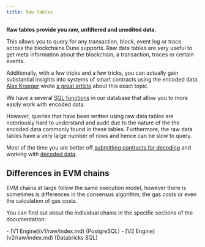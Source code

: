 ```yaml
---
title: Raw Tables
---
```


**Raw tables provide you raw, unfiltered and unedited data.**

This allows you to query for any transaction, block, event log or trace across the blockchains Dune supports.  Raw data tables are very useful to get meta information about the blockchain, a transaction, traces or certain events.

Additionally, with a few tricks and a few tricks, you can actually gain substantial insights into systems of smart contracts using the encoded data. [Alex Kroeger](https://twitter.com/alex\_kroeger) wrote [a great article](https://alexkroeger.mirror.xyz/0C3EQBtFqAK4k2TAGPZhg0JMY-upfTAxuTD-o91vBPc) about this exact topic.

We have a several [SQL functions](https://github.com/duneanalytics/spellbook/tree/master/ethereum/public) in our database that allow you to more easily work with encoded data.

However, queries that have been written using raw data tables are notoriously hard to understand and audit due to the nature of the the encoded data commonly found in these tables. Furthermore, the raw data tables have a very large number of rows and hence can be slow to query.

Most of the time you are better off [submitting contracts for decoding](../features/adding-new-contracts.md) and working with [decoded data](decoded.md).

## Differences in EVM chains

EVM chains at large follow the same execution model, however there is sometimes is differences in the consensus algorithm, the gas costs or even the calculation of gas costs.

You can find out about the individual chains in the specific sections of the documentation:

<div class="cards grid" markdown>
- [V1 Engine](v1/raw/index.md) (PostgreSQL)
- [V2 Engine](v2/raw/index.md) (Databricks SQL)
</div>



